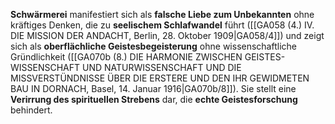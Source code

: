 
**Schwärmerei** manifestiert sich als **falsche Liebe zum Unbekannten** ohne kräftiges Denken, die zu **seelischem Schlafwandel** führt ([[GA058 (4.) IV. DIE MISSION DER ANDACHT, Berlin, 28. Oktober 1909|GA058/4]]) und zeigt sich als **oberflächliche Geistesbegeisterung** ohne wissenschaftliche Gründlichkeit ([[GA070b (8.) DIE HARMONIE ZWISCHEN GEISTES- WISSENSCHAFT UND NATURWISSENSCHAFT UND DIE MISSVERSTÜNDNISSE ÜBER DIE ERSTERE UND DEN IHR GEWIDMETEN BAU IN DORNACH, Basel, 14. Januar 1916|GA070b/8]]). Sie stellt eine **Verirrung des spirituellen Strebens** dar, die **echte Geistesforschung** behindert.
